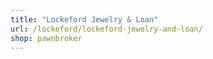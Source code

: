 ```yaml
---
title: "Lockeford Jewelry & Loan"
url: /lockeford/lockeford-jewelry-and-loan/
shop: pawnbroker
---
```

